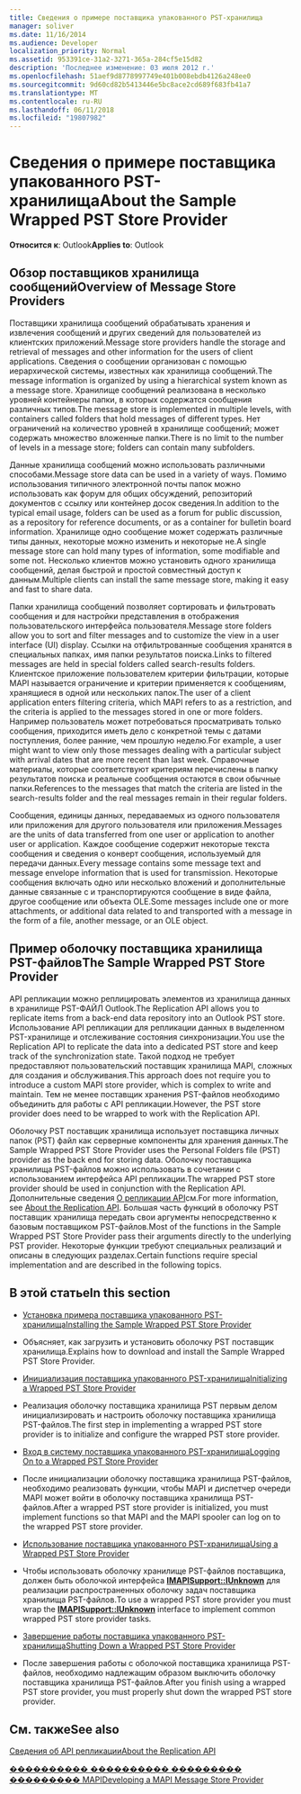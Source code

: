 ```yaml
---
title: Сведения о примере поставщика упакованного PST-хранилища
manager: soliver
ms.date: 11/16/2014
ms.audience: Developer
localization_priority: Normal
ms.assetid: 953391ce-31a2-3271-365a-284cf5e15d82
description: 'Последнее изменение: 03 июля 2012 г.'
ms.openlocfilehash: 51aef9d8778997749e401b008ebdb4126a248ee0
ms.sourcegitcommit: 9d60cd82b5413446e5bc8ace2cd689f683fb41a7
ms.translationtype: MT
ms.contentlocale: ru-RU
ms.lasthandoff: 06/11/2018
ms.locfileid: "19807982"
---
```

# <a name="about-the-sample-wrapped-pst-store-provider"></a><span data-ttu-id="1c210-103">Сведения о примере поставщика упакованного PST-хранилища</span><span class="sxs-lookup"><span data-stu-id="1c210-103">About the Sample Wrapped PST Store Provider</span></span>

 
  
<span data-ttu-id="1c210-104">**Относится к**: Outlook</span><span class="sxs-lookup"><span data-stu-id="1c210-104">**Applies to**: Outlook</span></span> 
  
## <a name="overview-of-message-store-providers"></a><span data-ttu-id="1c210-105">Обзор поставщиков хранилища сообщений</span><span class="sxs-lookup"><span data-stu-id="1c210-105">Overview of Message Store Providers</span></span>

<span data-ttu-id="1c210-106">Поставщики хранилища сообщений обрабатывать хранения и извлечения сообщений и других сведений для пользователей из клиентских приложений.</span><span class="sxs-lookup"><span data-stu-id="1c210-106">Message store providers handle the storage and retrieval of messages and other information for the users of client applications.</span></span> <span data-ttu-id="1c210-107">Сведения о сообщении организован с помощью иерархической системы, известных как хранилища сообщений.</span><span class="sxs-lookup"><span data-stu-id="1c210-107">The message information is organized by using a hierarchical system known as a message store.</span></span> <span data-ttu-id="1c210-108">Хранилище сообщений реализована в несколько уровней контейнеры папки, в которых содержатся сообщения различных типов.</span><span class="sxs-lookup"><span data-stu-id="1c210-108">The message store is implemented in multiple levels, with containers called folders that hold messages of different types.</span></span> <span data-ttu-id="1c210-109">Нет ограничений на количество уровней в хранилище сообщений; может содержать множество вложенные папки.</span><span class="sxs-lookup"><span data-stu-id="1c210-109">There is no limit to the number of levels in a message store; folders can contain many subfolders.</span></span>
  
<span data-ttu-id="1c210-110">Данные хранилища сообщений можно использовать различными способами.</span><span class="sxs-lookup"><span data-stu-id="1c210-110">Message store data can be used in a variety of ways.</span></span> <span data-ttu-id="1c210-111">Помимо использования типичного электронной почты папок можно использовать как форум для общих обсуждений, репозиторий документов с ссылку или контейнер досок сведения.</span><span class="sxs-lookup"><span data-stu-id="1c210-111">In addition to the typical email usage, folders can be used as a forum for public discussion, as a repository for reference documents, or as a container for bulletin board information.</span></span> <span data-ttu-id="1c210-112">Хранилище одно сообщение может содержать различные типы данных, некоторые можно изменить и некоторые не.</span><span class="sxs-lookup"><span data-stu-id="1c210-112">A single message store can hold many types of information, some modifiable and some not.</span></span> <span data-ttu-id="1c210-113">Несколько клиентов можно установить одного хранилища сообщений, делая быстрой и простой совместный доступ к данным.</span><span class="sxs-lookup"><span data-stu-id="1c210-113">Multiple clients can install the same message store, making it easy and fast to share data.</span></span>
  
<span data-ttu-id="1c210-114">Папки хранилища сообщений позволяет сортировать и фильтровать сообщения и для настройки представления в отображения пользовательского интерфейса пользователя.</span><span class="sxs-lookup"><span data-stu-id="1c210-114">Message store folders allow you to sort and filter messages and to customize the view in a user interface (UI) display.</span></span> <span data-ttu-id="1c210-115">Ссылки на отфильтрованные сообщения хранятся в специальных папках, имя папки результатов поиска.</span><span class="sxs-lookup"><span data-stu-id="1c210-115">Links to filtered messages are held in special folders called search-results folders.</span></span> <span data-ttu-id="1c210-116">Клиентское приложение пользователем критерии фильтрации, которые MAPI называется ограничение и критерии применяется к сообщениям, хранящиеся в одной или нескольких папок.</span><span class="sxs-lookup"><span data-stu-id="1c210-116">The user of a client application enters filtering criteria, which MAPI refers to as a restriction, and the criteria is applied to the messages stored in one or more folders.</span></span> <span data-ttu-id="1c210-117">Например пользователь может потребоваться просматривать только сообщения, приходится иметь дело с конкретной темы с датами поступления, более ранние, чем прошлую неделю.</span><span class="sxs-lookup"><span data-stu-id="1c210-117">For example, a user might want to view only those messages dealing with a particular subject with arrival dates that are more recent than last week.</span></span> <span data-ttu-id="1c210-118">Справочные материалы, которые соответствуют критериям перечислены в папку результатов поиска и реальные сообщения остаются в свои обычные папки.</span><span class="sxs-lookup"><span data-stu-id="1c210-118">References to the messages that match the criteria are listed in the search-results folder and the real messages remain in their regular folders.</span></span>
  
<span data-ttu-id="1c210-119">Сообщения, единицы данных, передаваемых из одного пользователя или приложения для другого пользователя или приложения.</span><span class="sxs-lookup"><span data-stu-id="1c210-119">Messages are the units of data transferred from one user or application to another user or application.</span></span> <span data-ttu-id="1c210-120">Каждое сообщение содержит некоторые текста сообщения и сведения о конверт сообщения, используемый для передачи данных.</span><span class="sxs-lookup"><span data-stu-id="1c210-120">Every message contains some message text and message envelope information that is used for transmission.</span></span> <span data-ttu-id="1c210-121">Некоторые сообщения включать одно или несколько вложений и дополнительные данные связанные с и транспортируются сообщение в виде файла, другое сообщение или объекта OLE.</span><span class="sxs-lookup"><span data-stu-id="1c210-121">Some messages include one or more attachments, or additional data related to and transported with a message in the form of a file, another message, or an OLE object.</span></span>
  
## <a name="the-sample-wrapped-pst-store-provider"></a><span data-ttu-id="1c210-122">Пример оболочку поставщика хранилища PST-файлов</span><span class="sxs-lookup"><span data-stu-id="1c210-122">The Sample Wrapped PST Store Provider</span></span>

<span data-ttu-id="1c210-123">API репликации можно реплицировать элементов из хранилища данных в хранилище PST-ФАЙЛ Outlook.</span><span class="sxs-lookup"><span data-stu-id="1c210-123">The Replication API allows you to replicate items from a back-end data repository into an Outlook PST store.</span></span> <span data-ttu-id="1c210-124">Использование API репликации для репликации данных в выделенном PST-хранилище и отслеживание состояния синхронизации.</span><span class="sxs-lookup"><span data-stu-id="1c210-124">You use the Replication API to replicate the data into a dedicated PST store and keep track of the synchronization state.</span></span> <span data-ttu-id="1c210-125">Такой подход не требует предоставляют пользовательский поставщик хранилища MAPI, сложных для создания и обслуживания.</span><span class="sxs-lookup"><span data-stu-id="1c210-125">This approach does not require you to introduce a custom MAPI store provider, which is complex to write and maintain.</span></span> <span data-ttu-id="1c210-126">Тем не менее поставщик хранения PST-файлов необходимо объединить для работы с API репликации.</span><span class="sxs-lookup"><span data-stu-id="1c210-126">However, the PST store provider does need to be wrapped to work with the Replication API.</span></span>
  
<span data-ttu-id="1c210-127">Оболочку PST поставщик хранилища использует поставщика личных папок (PST) файл как серверные компоненты для хранения данных.</span><span class="sxs-lookup"><span data-stu-id="1c210-127">The Sample Wrapped PST Store Provider uses the Personal Folders file (PST) provider as the back end for storing data.</span></span> <span data-ttu-id="1c210-128">Оболочку поставщика хранилища PST-файлов можно использовать в сочетании с использованием интерфейса API репликации.</span><span class="sxs-lookup"><span data-stu-id="1c210-128">The wrapped PST store provider should be used in conjunction with the Replication API.</span></span> <span data-ttu-id="1c210-129">Дополнительные сведения [О репликации API](about-the-replication-api.md)см.</span><span class="sxs-lookup"><span data-stu-id="1c210-129">For more information, see [About the Replication API](about-the-replication-api.md).</span></span> <span data-ttu-id="1c210-130">Большая часть функций в оболочку PST поставщик хранилища передать свои аргументы непосредственно к базовым поставщиком PST-файлов.</span><span class="sxs-lookup"><span data-stu-id="1c210-130">Most of the functions in the Sample Wrapped PST Store Provider pass their arguments directly to the underlying PST provider.</span></span> <span data-ttu-id="1c210-131">Некоторые функции требуют специальных реализаций и описаны в следующих разделах.</span><span class="sxs-lookup"><span data-stu-id="1c210-131">Certain functions require special implementation and are described in the following topics.</span></span>
  
## <a name="in-this-section"></a><span data-ttu-id="1c210-132">В этой статье</span><span class="sxs-lookup"><span data-stu-id="1c210-132">In this section</span></span>

- [<span data-ttu-id="1c210-133">Установка примера поставщика упакованного PST-хранилища</span><span class="sxs-lookup"><span data-stu-id="1c210-133">Installing the Sample Wrapped PST Store Provider</span></span>](installing-the-sample-wrapped-pst-store-provider.md)
    
- <span data-ttu-id="1c210-134">Объясняет, как загрузить и установить оболочку PST поставщик хранилища.</span><span class="sxs-lookup"><span data-stu-id="1c210-134">Explains how to download and install the Sample Wrapped PST Store Provider.</span></span>
    
- [<span data-ttu-id="1c210-135">Инициализация поставщика упакованного PST-хранилища</span><span class="sxs-lookup"><span data-stu-id="1c210-135">Initializing a Wrapped PST Store Provider</span></span>](initializing-a-wrapped-pst-store-provider.md)
    
- <span data-ttu-id="1c210-136">Реализация оболочку поставщика хранилища PST первым делом инициализировать и настроить оболочку поставщика хранилища PST-файлов.</span><span class="sxs-lookup"><span data-stu-id="1c210-136">The first step in implementing a wrapped PST store provider is to initialize and configure the wrapped PST store provider.</span></span>
    
- [<span data-ttu-id="1c210-137">Вход в систему поставщика упакованного PST-хранилища</span><span class="sxs-lookup"><span data-stu-id="1c210-137">Logging On to a Wrapped PST Store Provider</span></span>](logging-on-to-a-wrapped-pst-store-provider.md)
    
- <span data-ttu-id="1c210-138">После инициализации оболочку поставщика хранилища PST-файлов, необходимо реализовать функции, чтобы MAPI и диспетчер очереди MAPI может войти в оболочку поставщика хранилища PST-файлов.</span><span class="sxs-lookup"><span data-stu-id="1c210-138">After a wrapped PST store provider is initialized, you must implement functions so that MAPI and the MAPI spooler can log on to the wrapped PST store provider.</span></span>
    
- [<span data-ttu-id="1c210-139">Использование поставщика упакованного PST-хранилища</span><span class="sxs-lookup"><span data-stu-id="1c210-139">Using a Wrapped PST Store Provider</span></span>](using-a-wrapped-pst-store-provider.md)
    
- <span data-ttu-id="1c210-140">Чтобы использовать оболочку хранилище PST-файлов поставщика, должен быть оболочкой интерфейса **[IMAPISupport::IUnknown](imapisupportiunknown.md)** для реализации распространенных оболочку задач поставщика хранилища PST-файлов.</span><span class="sxs-lookup"><span data-stu-id="1c210-140">To use a wrapped PST store provider you must wrap the **[IMAPISupport::IUnknown](imapisupportiunknown.md)** interface to implement common wrapped PST store provider tasks.</span></span> 
    
- [<span data-ttu-id="1c210-141">Завершение работы поставщика упакованного PST-хранилища</span><span class="sxs-lookup"><span data-stu-id="1c210-141">Shutting Down a Wrapped PST Store Provider</span></span>](shutting-down-a-wrapped-pst-store-provider.md)
    
- <span data-ttu-id="1c210-142">После завершения работы с оболочкой поставщика хранилища PST-файлов, необходимо надлежащим образом выключить оболочку поставщика хранилища PST-файлов.</span><span class="sxs-lookup"><span data-stu-id="1c210-142">After you finish using a wrapped PST store provider, you must properly shut down the wrapped PST store provider.</span></span>
    
## <a name="see-also"></a><span data-ttu-id="1c210-143">См. также</span><span class="sxs-lookup"><span data-stu-id="1c210-143">See also</span></span>



[<span data-ttu-id="1c210-144">Сведения об API репликации</span><span class="sxs-lookup"><span data-stu-id="1c210-144">About the Replication API</span></span>](about-the-replication-api.md)
  
[<span data-ttu-id="1c210-145">���������� ���������� ��������� ��������� MAPI</span><span class="sxs-lookup"><span data-stu-id="1c210-145">Developing a MAPI Message Store Provider</span></span>](developing-a-mapi-message-store-provider.md)

